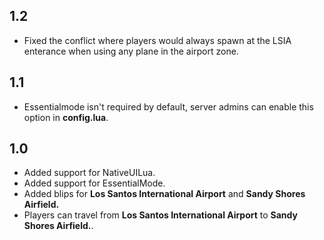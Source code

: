 ## 1.2
- Fixed the conflict where players would always spawn at the LSIA enterance when using any plane in the airport zone.

## 1.1
- Essentialmode isn't required by default, server admins can enable this option in **config.lua**.

## 1.0
- Added support for NativeUILua.
- Added support for EssentialMode.
- Added blips for **Los Santos International Airport** and **Sandy Shores Airfield.**
- Players can travel from **Los Santos International Airport** to **Sandy Shores Airfield.**.